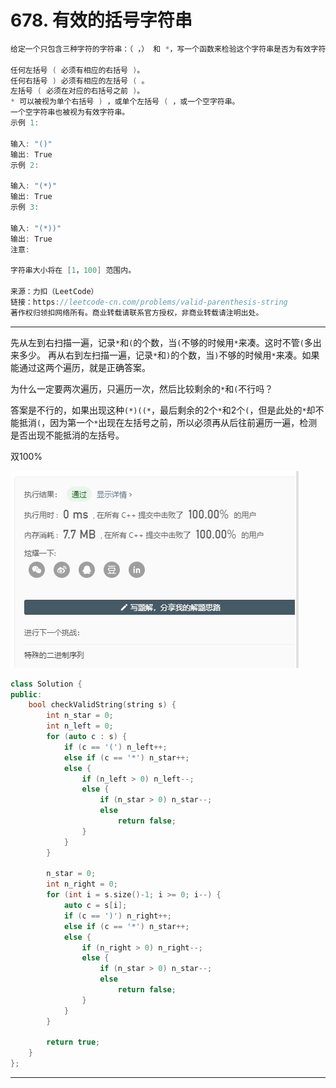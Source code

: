 # 678. 有效的括号字符串

```c++
给定一个只包含三种字符的字符串：（ ，） 和 *，写一个函数来检验这个字符串是否为有效字符串。有效字符串具有如下规则：

任何左括号 ( 必须有相应的右括号 )。
任何右括号 ) 必须有相应的左括号 ( 。
左括号 ( 必须在对应的右括号之前 )。
* 可以被视为单个右括号 ) ，或单个左括号 ( ，或一个空字符串。
一个空字符串也被视为有效字符串。
示例 1:

输入: "()"
输出: True
示例 2:

输入: "(*)"
输出: True
示例 3:

输入: "(*))"
输出: True
注意:

字符串大小将在 [1，100] 范围内。

来源：力扣（LeetCode）
链接：https://leetcode-cn.com/problems/valid-parenthesis-string
著作权归领扣网络所有。商业转载请联系官方授权，非商业转载请注明出处。
```

---

先从左到右扫描一遍，记录`*`和`(`的个数，当`(`不够的时候用`*`来凑。这时不管`(`多出来多少。
再从右到左扫描一遍，记录`*`和`)`的个数，当`)`不够的时候用`*`来凑。如果能通过这两个遍历，就是正确答案。

为什么一定要两次遍历，只遍历一次，然后比较剩余的`*`和`(`不行吗？

答案是不行的，如果出现这种`(*)((*`，最后剩余的2个`*`和2个`(`，但是此处的`*`却不能抵消`(`，因为第一个`*`出现在左括号之前，所以必须再从后往前遍历一遍，检测是否出现不能抵消的左括号。

双100%

![img](./1.jpg)

```c++
class Solution {
public:
    bool checkValidString(string s) {
        int n_star = 0;
        int n_left = 0;
        for (auto c : s) {
            if (c == '(') n_left++;
            else if (c == '*') n_star++;
            else {
                if (n_left > 0) n_left--;
                else {
                    if (n_star > 0) n_star--;
                    else
                        return false;
                }
            }
        }

        n_star = 0;
        int n_right = 0;
        for (int i = s.size()-1; i >= 0; i--) {
            auto c = s[i];
            if (c == ')') n_right++;
            else if (c == '*') n_star++;
            else {
                if (n_right > 0) n_right--;
                else {
                    if (n_star > 0) n_star--;
                    else
                        return false;
                }
            }
        }

        return true;
    }
};
```

---



